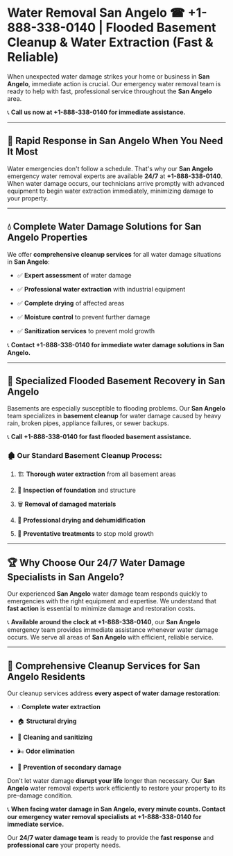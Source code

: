 # Water Removal San Angelo ☎ +1-888-338-0140 | Flooded Basement Cleanup & Water Extraction (Fast & Reliable)

When unexpected water damage strikes your home or business in **San Angelo**, immediate action is crucial. Our emergency water removal team is ready to help with fast, professional service throughout the **San Angelo** area. 

📞 **Call us now at +1-888-338-0140 for immediate assistance.**
---
## 🚀 Rapid Response in San Angelo When You Need It Most
Water emergencies don't follow a schedule. That's why our **San Angelo** emergency water removal experts are available **24/7** at **+1-888-338-0140**. When water damage occurs, our technicians arrive promptly with advanced equipment to begin water extraction immediately, minimizing damage to your property.
---
## 💧 Complete Water Damage Solutions for San Angelo Properties
We offer **comprehensive cleanup services** for all water damage situations in **San Angelo**:
- ✅ **Expert assessment** of water damage  
- ✅ **Professional water extraction** with industrial equipment  
- ✅ **Complete drying** of affected areas  
- ✅ **Moisture control** to prevent further damage  
- ✅ **Sanitization services** to prevent mold growth  
📞 **Contact +1-888-338-0140 for immediate water damage solutions in San Angelo.**
---
## 🌊 Specialized Flooded Basement Recovery in San Angelo
Basements are especially susceptible to flooding problems. Our **San Angelo** team specializes in **basement cleanup** for water damage caused by heavy rain, broken pipes, appliance failures, or sewer backups. 
📞 **Call +1-888-338-0140 for fast flooded basement assistance.**
### 🏚️ Our Standard Basement Cleanup Process:
1. 🏗️ **Thorough water extraction** from all basement areas  
2. 🔎 **Inspection of foundation** and structure  
3. 🗑️ **Removal of damaged materials**  
4. 💨 **Professional drying and dehumidification**  
5. 🚫 **Preventative treatments** to stop mold growth  
---
## 🏆 Why Choose Our 24/7 Water Damage Specialists in San Angelo?
Our experienced **San Angelo** water damage team responds quickly to emergencies with the right equipment and expertise. We understand that **fast action** is essential to minimize damage and restoration costs.
📞 **Available around the clock at +1-888-338-0140**, our **San Angelo** emergency team provides immediate assistance whenever water damage occurs. We serve all areas of **San Angelo** with efficient, reliable service.
---
## 🧹 Comprehensive Cleanup Services for San Angelo Residents
Our cleanup services address **every aspect of water damage restoration**:
- 💧 **Complete water extraction**  
- 🏠 **Structural drying**  
- 🧼 **Cleaning and sanitizing**  
- 🌬️ **Odor elimination**  
- 🚫 **Prevention of secondary damage**  
Don't let water damage **disrupt your life** longer than necessary. Our **San Angelo** water removal experts work efficiently to restore your property to its pre-damage condition.
📞 **When facing water damage in San Angelo, every minute counts. Contact our emergency water removal specialists at +1-888-338-0140 for immediate service.**
Our **24/7 water damage team** is ready to provide the **fast response** and **professional care** your property needs.
